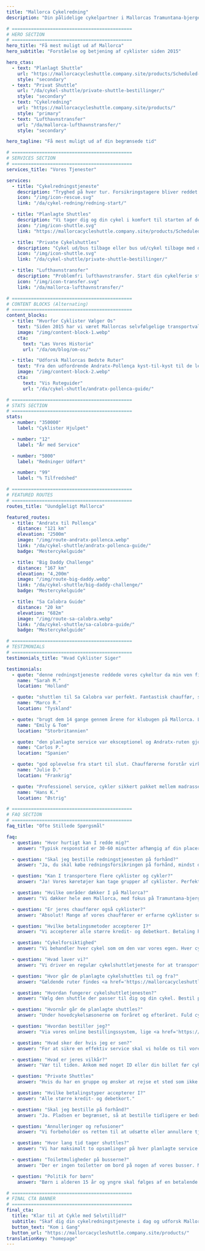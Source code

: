 ```yaml
---
title: "Mallorca Cykelredning"
description: "Din pålidelige cykelpartner i Mallorcas Tramuntana-bjerge. Cykelredningstjeneste, shuttles og lufthavnstransfer for cyklister."

# ============================================
# HERO SECTION
# ============================================
hero_title: "Få mest muligt ud af Mallorca"
hero_subtitle: "Forståelse og betjening af cyklister siden 2015"

hero_ctas:
  - text: "Planlagt Shuttle"
    url: "https://mallorcacycleshuttle.company.site/products/Scheduled-Bike-Buses-c15728235"
    style: "secondary"
  - text: "Privat Shuttle"
    url: "/da/cykel-shuttle/private-shuttle-bestillinger/"
    style: "secondary"
  - text: "Cykelredning"
    url: "https://mallorcacycleshuttle.company.site/products/"
    style: "primary"
  - text: "Lufthavnstransfer"
    url: "/da/mallorca-lufthavnstransfer/"
    style: "secondary"

hero_tagline: "Få mest muligt ud af din begrænsede tid"

# ============================================
# SERVICES SECTION
# ============================================
services_title: "Vores Tjenester"

services:
  - title: "Cykelredningstjeneste"
    description: "Tryghed på hver tur. Forsikringstagere bliver reddet overalt på Mallorca hvis cyklen eller kroppen svigter."
    icon: "/img/icon-rescue.svg"
    link: "/da/cykel-redning/redning-start/"

  - title: "Planlagte Shuttles"
    description: "Vi tager dig og din cykel i komfort til starten af de ikoniske envejsruter."
    icon: "/img/icon-shuttle.svg"
    link: "https://mallorcacycleshuttle.company.site/products/Scheduled-Bike-Buses-c15728235"

  - title: "Private Cykelshuttles"
    description: "Cykel ud/bus tilbage eller bus ud/cykel tilbage med din gruppe på det tidspunkt, du vælger."
    icon: "/img/icon-shuttle.svg"
    link: "/da/cykel-shuttle/private-shuttle-bestillinger/"

  - title: "Lufthavnstransfer"
    description: "Problemfri lufthavnstransfer. Start din cykelferie stressfrit fra det øjeblik du lander."
    icon: "/img/icon-transfer.svg"
    link: "/da/mallorca-lufthavnstransfer/"

# ============================================
# CONTENT BLOCKS (Alternating)
# ============================================
content_blocks:
  - title: "Hvorfor Cyklister Vælger Os"
    text: "Siden 2015 har vi været Mallorcas selvfølgelige transportvalg for cyklister – vi kører shuttles, håndterer redninger over hele øen og behandler cykler som om de var vores egne. Forvent et venligt, pålideligt team, komfortable busser og lokal viden du kan stole på."
    image: "/img/content-block-1.webp"
    cta:
      text: "Læs Vores Historie"
      url: "/da/om/blog/om-os/"

  - title: "Udforsk Mallorcas Bedste Ruter"
    text: "Fra den udfordrende Andratx-Pollença kyst-til-kyst til de legendariske stigninger fra havnene i Sa Calobra og Valldemossa til de stille indlandsveie, Mallorca er et cykelparadis i verdensklasse. Vores omfattende ruteguider hjælper dig med at planlægge dine perfekte envejsture med detaljerede kort, højdeprofiler og insider-tips."
    image: "/img/content-block-2.webp"
    cta:
      text: "Vis Ruteguider"
      url: "/da/cykel-shuttle/andratx-pollenca-guide/"

# ============================================
# STATS SECTION
# ============================================
stats:
  - number: "350000"
    label: "Cyklister Hjulpet"

  - number: "12"
    label: "År med Service"

  - number: "5000"
    label: "Redninger Udført"

  - number: "99"
    label: "% Tilfredshed"

# ============================================
# FEATURED ROUTES
# ============================================
routes_title: "Uundgåeligt Mallorca"

featured_routes:
  - title: "Andratx til Pollença"
    distance: "121 km"
    elevation: "2500m"
    image: "/img/route-andratx-pollenca.webp"
    link: "/da/cykel-shuttle/andratx-pollenca-guide/"
    badge: "Mestercykelguide"

  - title: "Big Daddy Challenge"
    distance: "167 km"
    elevation: "4,200m"
    image: "/img/route-big-daddy.webp"
    link: "/da/cykel-shuttle/big-daddy-challenge/"
    badge: "Mestercykelguide"

  - title: "Sa Calobra Guide"
    distance: "20 km"
    elevation: "682m"
    image: "/img/route-sa-calobra.webp"
    link: "/da/cykel-shuttle/sa-calobra-guide/"
    badge: "Mestercykelguide"

# ============================================
# TESTIMONIALS
# ============================================
testimonials_title: "Hvad Cyklister Siger"

testimonials:
  - quote: "denne redningstjeneste reddede vores cykeltur da min ven fik et mekanisk problem. Professionelt, hurtigt og venligt. Anbefales på det kraftigste!"
    name: "Sarah M."
    location: "Holland"

  - quote: "shuttlen til Sa Calobra var perfekt. Fantastisk chauffør, sikker cykeltransport og vi startede vores tur fra præcis hvor vi ville med friske ben. Værd hver krone."
    name: "Marco R."
    location: "Tyskland"

  - quote: "brugt dem 14 gange gennem årene for klubugen på Mallorca. Lufthavnstransfer og planlagt shuttle til Andratx. Trygheden alene er det værd. Disse fyre ved hvad de laver."
    name: "Emily & Tom"
    location: "Storbritannien"

  - quote: "den planlagte service var eksceptionel og Andratx-ruten gjorde vores cykelferie. Kan ikke vente til næste år!"
    name: "Carlos P."
    location: "Spanien"

  - quote: "god oplevelse fra start til slut. Chaufførerne forstår virkelig cyklisters behov. Gjort fire ture med dem nu."
    name: "Julie D."
    location: "Frankrig"

  - quote: "Professionel service, cykler sikkert pakket mellem madrasser og ruterne er spektakulære. Anbefales kraftigt for seriøse cyklister."
    name: "Hans K."
    location: "Østrig"

# ============================================
# FAQ SECTION
# ============================================
faq_title: "Ofte Stillede Spørgsmål"

faq:
  - question: "Hvor hurtigt kan I redde mig?"
    answer: "Typisk responstid er 30-60 minutter afhængig af din placering på Mallorca. Vi har flere køretøjer stationeret over hele øen for hurtig respons."

  - question: "Skal jeg bestille redningstjenesten på forhånd?"
    answer: "Ja, du skal købe redningsforsikringen på forhånd, mindst dagen før brug (gyldig for hele dit ophold)."

  - question: "Kan I transportere flere cyklister og cykler?"
    answer: "Ja! Vores køretøjer kan tage grupper af cyklister. Perfekt for cykelgrupper eller cykelklubber."

  - question: "Hvilke områder dækker I på Mallorca?"
    answer: "Vi dækker hele øen Mallorca, med fokus på Tramuntana-bjergene hvor de bedste envejsruter findes. Fra Andratx til Pollença og overalt imellem."

  - question: "Er jeres chauffører også cyklister?"
    answer: "Absolut! Mange af vores chauffører er erfarne cyklister som kender ruterne, udfordringerne og præcis hvad du har brug for."

  - question: "Hvilke betalingsmetoder accepterer I?"
    answer: "Vi accepterer alle større kredit- og debetkort. Betaling håndteres sikkert gennem Stripe bestillingssystem."

  - question: "Cykelforsiktighed"
    answer: "Vi behandler hver cykel som om den var vores egen. Hver cykel pakkes sikkert i specialtilpassede trailere, dæmpet mellem madrasser, hvilket sikrer at den ankommer i samme stand som da den blev pakket før afrejse."

  - question: "Hvad laver vi?"
    answer: "Vi driver en regulær cykelshuttletjeneste for at transportere dig og din cykel til starten af Mallorcas ikoniske envejs bucket-list-ruter. Tjek <a href='https://mallorcacycleshuttle.company.site/products/' target='_blank' rel='noopener noreferrer'>tidsplanen her</a>. Vi tilbyder en cykel- og cyklist-redningstjeneste ved havari. <a href='https://mallorcacycleshuttle.company.site/products/' target='_blank' rel='noopener noreferrer'>Link her</a>. Vi tilbyder private lufthavnstransfer med direkte tilbud tilgængeligt <a href='/da/mallorca-lufthavnstransfer/'>her</a>."

  - question: "Hvor går de planlagte cykelshuttles til og fra?"
    answer: "Gældende ruter findes <a href='https://mallorcacycleshuttle.company.site/products/' target='_blank' rel='noopener noreferrer'>her</a>."

  - question: "Hvordan fungerer cykelshuttletjenesten?"
    answer: "Vælg den shuttle der passer til dig og din cykel. Bestil på forhånd, da pladserne er begrænsede. Ankom mindst 15 minutter før afrejse med bevis på ID eller din billet (at vise den på din telefon er ideelt) for at få lastet din cykel. <a href='https://mallorcacycleshuttle.company.site/products/' target='_blank' rel='noopener noreferrer'>Bestil her</a>. Nyd rejsen til din destination og elsk turen tilbage. Enkelt, effektivt og essentielt – forvandler din dag til et uforglemmelig eventyr."

  - question: "Hvornår går de planlagte shuttles?"
    answer: "Under hovedcykelsæsonerne om foråret og efteråret. Fuld cykelshuttletidsplan findes <a href='https://mallorcacycleshuttle.company.site/products/' target='_blank' rel='noopener noreferrer'>her</a>."

  - question: "Hvordan bestiller jeg?"
    answer: "Via vores online bestillingssystem, lige <a href='https://mallorcacycleshuttle.company.site/products/' target='_blank' rel='noopener noreferrer'>her</a>."

  - question: "Hvad sker der hvis jeg er sen?"
    answer: "For at sikre en effektiv service skal vi holde os til vores annoncerede tidsplan. Desværre kan vi ikke vente på forsinkede passagerer, da dette påvirker både vores service og andre cyklister. Ankom venligst til det valgte afrejsepunkt før cykelpakkningstiden som er angivet på din billet. Da dit fravær kan forhindre andre i at bestille, kan vi ikke udstede refusioner for mistede shuttles."

  - question: "Hvad er jeres vilkår?"
    answer: "Vær til tiden. Ankom med noget ID eller din billet før cykelindlæsning som er angivet på din billet. Fulde vilkår her."

  - question: "Private Shuttles"
    answer: "Hvis du har en gruppe og ønsker at rejse et sted som ikke er i tidsplanen eller på et andet tidspunkt, venligst <a href='/da/cykel-shuttle/private-shuttle-bestillinger/'>bestil her</a>."

  - question: "Hvilke betalingstyper accepterer I?"
    answer: "Alle større kredit- og debetkort."

  - question: "Skal jeg bestille på forhånd?"
    answer: "Ja. Pladsen er begrænset, så at bestille tidligere er bedre end at bestille senere for at undgå skuffelse. Vi anbefaler også at bestille din tur tidligt i dit ophold, hvilket sikrer friske ben og en reservedag hvis vejret skulle blive dårligt på din valgte dag. <a href='https://mallorcacycleshuttle.company.site/products/' target='_blank' rel='noopener noreferrer'>Bestil her</a>."

  - question: "Annulleringer og refusioner"
    answer: "Vi forbeholder os retten til at udsætte eller annullere tjenester efter behov og uden at udstede forhåndsvarsel. I tilfælde af en shuttleannullering er en fuld refusion for købte billetter, eller overførsel til en alternativ bus tilgængelig. Hvis du ønsker at ændre din billet til en anden dato, kan dette være muligt og vil blive afgjort fra sag til sag. For fuldstændig refusions- og annulleringsinformation, se de fulde vilkår her."

  - question: "Hvor lang tid tager shuttles?"
    answer: "Vi har maksimalt to opsamlinger på hver planlagte service. En eksempeltjeneste til Andratx er som følger: Port de Pollença, begynd at pakke cykler kl. 07:15, derefter videre til Alcúdia og begynd at pakke cykler kl. 07:35 med en gennemsnitlig ankomsttid kl. 09:15 i Andratx, afhængig af trafikken."

  - question: "Toiletmuligheder på busserne?"
    answer: "Der er ingen toiletter om bord på nogen af vores busser. Med en maksimal rejsetid på 90 minutter er det normalt ikke nødvendigt! Bare vær forsigtig med mængden af væske du vælger at have før og under rejsen."

  - question: "Politik for børn"
    answer: "Børn i alderen 15 år og yngre skal følges af en betalende voksen. Alle pladser er prissat ens."

# ============================================
# FINAL CTA BANNER
# ============================================
final_cta:
  title: "Klar til at Cykle med Selvtillid?"
  subtitle: "Skaf dig din cykelredningstjeneste i dag og udforsk Mallorca bekymringsfrit"
  button_text: "Kom i Gang"
  button_url: "https://mallorcacycleshuttle.company.site/products/"
translationKey: "homepage"
---
```

